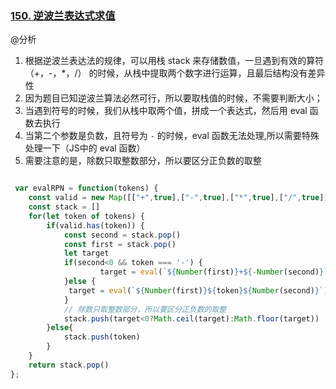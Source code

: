 ### [150. 逆波兰表达式求值](https://leetcode-cn.com/problems/evaluate-reverse-polish-notation/solution/shi-yong-zhan-lai-cun-chu-shu-zhi-jin-xi-jggq/)
@分析
1. 根据逆波兰表达法的规律，可以用栈 stack 来存储数值，一旦遇到有效的算符（+，-，*，/） 的时候，从栈中提取两个数字进行运算，且最后结构没有差异性
2. 因为题目已知逆波兰算法必然可行，所以要取栈值的时候，不需要判断大小；
3. 当遇到符号的时候，我们从栈中取两个值，拼成一个表达式，然后用 eval 函数去执行
4. 当第二个参数是负数，且符号为 `-` 的时候，eval 函数无法处理,所以需要特殊处理一下（JS中的 eval 函数）
5. 需要注意的是，除数只取整数部分，所以要区分正负数的取整 
```javascript

 var evalRPN = function(tokens) {
    const valid = new Map([["+",true],["-",true],["*",true],["/",true]])
    const stack = []
    for(let token of tokens) {
        if(valid.has(token)) {
            const second = stack.pop()
            const first = stack.pop()
            let target
            if(second<0 && token === '-') {
                    target = eval(`${Number(first)}+${-Number(second)}`)
            }else {
             target = eval(`${Number(first)}${token}${Number(second)}`)
            }
            // 除数只取整数部分，所以要区分正负数的取整
            stack.push(target<0?Math.ceil(target):Math.floor(target))
        }else{
            stack.push(token)
        }
    }
    return stack.pop()
};
```